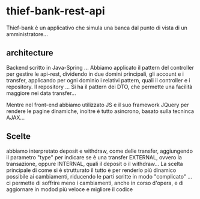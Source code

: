# thief-bank-rest-api
Thief-bank è un applicativo che simula una banca dal punto di vista di un amministratore...

## architecture
Backend scritto in Java-Spring ...
Abbiamo applicato il pattern del controller per gestire le api-rest, dividendo in due domini principali, gli account e i transfer, applicando per ogni dominio i relativi pattern, quali il controller e i repository.
Il repository ... 
Si ha il pattern dei DTO, che permette una facilità maggiore nei data transfer...

Mentre nel front-end abbiamo utilizzato JS e il suo framework JQuery per rendere le pagine dinamiche, inoltre è tutto asincrono, basato sulla tecninca AJAX...


## Scelte
abbiamo interpretato deposit e withdraw, come delle transfer, aggiungendo il parametro "type" per indicare se è una transfer EXTERNAL, ovvero la transazione, oppure INTERNAL, quali il deposit o il withdraw...
La scelta principale di come si è strutturato il tutto è per renderlo più dinamico possibile ai cambiamenti, riducendo le parti scritte in modo "complicato" ... ci permette di soffrire meno i cambiamenti, anche in corso d'opera, e di aggiornare in modod più veloce e migliore il codice



